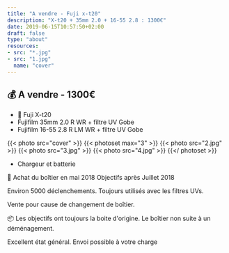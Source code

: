 ```yaml
---
title: "A vendre - Fuji x-t20"
description: "X-t20 + 35mm 2.0 + 16-55 2.8 : 1300€"
date: 2019-06-15T10:57:50+02:00
draft: false
type: "about"
resources:
- src: "*.jpg"
- src: "1.jpg"
  name: "cover"
---
```


## 💰 A vendre - 1300€

- 📸 Fuji X-t20
- Fujifilm 35mm 2.0 R WR + filtre UV Gobe
- Fujifilm 16-55 2.8 R LM WR + filtre UV Gobe 

{{< photo src="cover" >}}
{{< photoset max="3" >}}
 {{< photo src="2.jpg" >}}
 {{< photo src="3.jpg" >}}
 {{< photo src="4.jpg" >}}
{{</ photoset >}}

+ Chargeur et batterie

📆 Achat du boîtier en mai 2018
Objectifs après Juillet 2018

Environ 5000 déclenchements.
Toujours utilisés avec les filtres UVs.

Vente pour cause de changement de boîtier.

📦 Les objectifs ont toujours la boite d'origine. 
Le boîtier non suite à un déménagement.

Excellent état général.
Envoi possible à votre charge